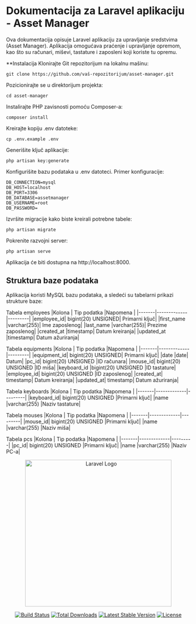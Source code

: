 # Dokumentacija za Laravel aplikaciju - Asset Manager

Ova dokumentacija opisuje Laravel aplikaciju za upravljanje sredstvima (Asset Manager). Aplikacija omogućava praćenje i upravljanje opremom, kao što su računari, miševi, tastature i zaposleni koji koriste tu opremu.

**Instalacija
Klonirajte Git repozitorijum na lokalnu mašinu:
```
git clone https://github.com/vaš-repozitorijum/asset-manager.git
```
Pozicionirajte se u direktorijum projekta:
```
cd asset-manager
```
Instalirajte PHP zavisnosti pomoću Composer-a:
```
composer install
```
Kreirajte kopiju .env datoteke:
```
cp .env.example .env
```
Generišite ključ aplikacije:
```
php artisan key:generate
```
Konfigurišite bazu podataka u .env datoteci. Primer konfiguracije:
```
DB_CONNECTION=mysql
DB_HOST=localhost
DB_PORT=3306
DB_DATABASE=assetmanager
DB_USERNAME=root
DB_PASSWORD=
```
Izvršite migracije kako biste kreirali potrebne tabele:
```
php artisan migrate
```
Pokrenite razvojni server:
```
php artisan serve
```
Aplikacija će biti dostupna na http://localhost:8000.

## Struktura baze podataka
Aplikacija koristi MySQL bazu podataka, a sledeći su tabelarni prikazi strukture baze:

Tabela employees
|Kolona | Tip podatka |Napomena |
|-------|-------------|---------|
|employee_id|	bigint(20) UNSIGNED|	Primarni ključ|
|first_name	|varchar(255)|	Ime zaposlenog|
|last_name	|varchar(255)|	Prezime zaposlenog|
|created_at	|timestamp|	Datum kreiranja|
|updated_at	|timestamp|	Datum ažuriranja|

Tabela equipments
|Kolona | Tip podatka |Napomena |
|-------|-------------|---------|
|equipment_id|	bigint(20) UNSIGNED|	Primarni ključ|
|date	|date|	Datum|
|pc_id|	bigint(20) UNSIGNED	|ID računara|
|mouse_id|	bigint(20) UNSIGNED	|ID miša|
|keyboard_id	|bigint(20) UNSIGNED	|ID tastature|
|employee_id|	bigint(20) UNSIGNED	|ID zaposlenog|
|created_at|	timestamp|	Datum kreiranja|
|updated_at|	timestamp|	Datum ažuriranja|

Tabela keyboards
|Kolona | Tip podatka |Napomena |
|-------|-------------|---------|
|keyboard_id|	bigint(20) UNSIGNED	|Primarni ključ|
|name	|varchar(255)	|Naziv tastature|

Tabela mouses
|Kolona | Tip podatka |Napomena |
|-------|-------------|---------|
|mouse_id|	bigint(20) UNSIGNED	|Primarni ključ|
|name	|varchar(255)	|Naziv miša|

Tabela pcs
|Kolona | Tip podatka |Napomena |
|-------|-------------|---------|
|pc_id|	bigint(20) UNSIGNED	|Primarni ključ|
|name	|varchar(255)	|Naziv PC-a|



<p align="center"><a href="https://laravel.com" target="_blank"><img src="https://raw.githubusercontent.com/laravel/art/master/logo-lockup/5%20SVG/2%20CMYK/1%20Full%20Color/laravel-logolockup-cmyk-red.svg" width="400" alt="Laravel Logo"></a></p>

<p align="center">
<a href="https://github.com/laravel/framework/actions"><img src="https://github.com/laravel/framework/workflows/tests/badge.svg" alt="Build Status"></a>
<a href="https://packagist.org/packages/laravel/framework"><img src="https://img.shields.io/packagist/dt/laravel/framework" alt="Total Downloads"></a>
<a href="https://packagist.org/packages/laravel/framework"><img src="https://img.shields.io/packagist/v/laravel/framework" alt="Latest Stable Version"></a>
<a href="https://packagist.org/packages/laravel/framework"><img src="https://img.shields.io/packagist/l/laravel/framework" alt="License"></a>
</p>
